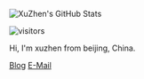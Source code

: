 ![XuZhen's GitHub Stats](https://github-readme-stats.vercel.app/api?username=xuzhen1994&title_color=fff&icon_color=8B959E&text_color=9f9f9f&bg_color=0E1217)

![visitors](https://visitor-badge.glitch.me/badge?page_id=xuzhen1994.xuzhen1994)

Hi, I'm xuzhen from beijing, China.

[Blog](https://xuzhen1994.github.io/) [E-Mail](mailto:xuz1994@qq.com)

<!--
**xuzhen1994/xuzhen1994** is a ✨ _special_ ✨ repository because its `README.md` (this file) appears on your GitHub profile.

Here are some ideas to get you started:

- 🔭 I’m currently working on ...
- 🌱 I’m currently learning ...
- 👯 I’m looking to collaborate on ...
- 🤔 I’m looking for help with ...
- 💬 Ask me about ...
- 📫 How to reach me: ...
- 😄 Pronouns: ...
- ⚡ Fun fact: ...
-->
